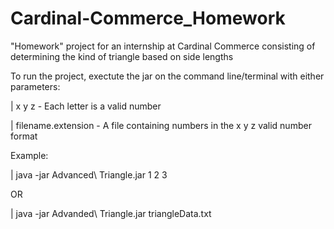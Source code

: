 # Cardinal-Commerce_Homework
"Homework" project for an internship at Cardinal Commerce consisting of determining the kind of triangle based on side lengths

To run the project, exectute the jar on the command line/terminal with either parameters:

| x y z - Each letter is a valid number

| filename.extension - A file containing numbers in the x y z valid number format

Example:

| java -jar Advanced\ Triangle.jar 1 2 3

OR

| java -jar Advanded\ Triangle.jar triangleData.txt
